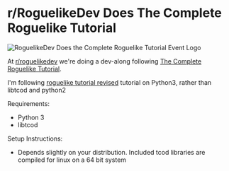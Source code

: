 # r/RoguelikeDev Does The Complete Roguelike Tutorial

![RoguelikeDev Does the Complete Roguelike Tutorial Event Logo](https://i.imgur.com/ksc9EW3.png)

At [r/roguelikedev](https://www.reddit.com/r/roguelikedev/) we're doing a dev-along following [The Complete Roguelike Tutorial](http://www.roguebasin.com/index.php?title=Complete_Roguelike_Tutorial,_using_python%2Blibtcod).
 
I'm following [roguelike tutorial revised](http://rogueliketutorials.com/) tutorial on Python3, rather than libtcod and python2

Requirements:
* Python 3
* libtcod

Setup Instructions:

* Depends slightly on your distribution.  Included tcod libraries are compiled for linux on a 64 bit system
